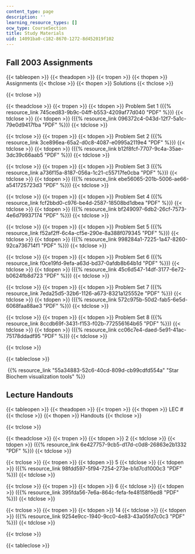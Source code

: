 ```yaml
---
content_type: page
description: ''
learning_resource_types: []
ocw_type: CourseSection
title: Study Materials
uid: 14091ba0-c182-8670-1272-8d452019f102
---
```


Fall 2003 Assignments
---------------------

{{< tableopen >}}
{{< theadopen >}}
{{< tropen >}}
{{< thopen >}}
Assignments
{{< thclose >}}
{{< thopen >}}
Solutions
{{< thclose >}}

{{< trclose >}}

{{< theadclose >}}
{{< tropen >}}
{{< tdopen >}}
Problem Set 1 ({{% resource_link 745ced83-9b9c-04ff-b553-4209af77d040 "PDF" %}})
{{< tdclose >}}
{{< tdopen >}}
({{% resource_link 096372c4-043d-12f7-5a1c-79e0d9417fba "PDF" %}})
{{< tdclose >}}

{{< trclose >}}
{{< tropen >}}
{{< tdopen >}}
Problem Set 2 ({{% resource_link 3ce896ea-65a2-d0c8-4087-e0995a2119e4 "PDF" %}})
{{< tdclose >}}
{{< tdopen >}}
({{% resource_link b12f8fcf-7707-9c4a-35ae-3dc39c66aab5 "PDF" %}})
{{< tdclose >}}

{{< trclose >}}
{{< tropen >}}
{{< tdopen >}}
Problem Set 3 ({{% resource_link a736f15a-8187-056a-1c21-c55717fe0cba "PDF" %}})
{{< tdclose >}}
{{< tdopen >}}
({{% resource_link ebe56065-201b-5006-ae66-a541725723d3 "PDF" %}})
{{< tdclose >}}

{{< trclose >}}
{{< tropen >}}
{{< tdopen >}}
Problem Set 4 ({{% resource_link fcf2bbd0-c976-be4d-2587-18508bd1dbea "PDF" %}})
{{< tdclose >}}
{{< tdopen >}}
({{% resource_link bf249097-6db2-26cf-7573-4e6d79937174 "PDF" %}})
{{< tdclose >}}

{{< trclose >}}
{{< tropen >}}
{{< tdopen >}}
Problem Set 5 ({{% resource_link f52af2ff-6c4a-cf5e-290e-8a388f079345 "PDF" %}})
{{< tdclose >}}
{{< tdopen >}}
({{% resource_link 998284a1-7225-1a47-8260-92ca736714f1 "PDF" %}})
{{< tdclose >}}

{{< trclose >}}
{{< tropen >}}
{{< tdopen >}}
Problem Set 6 ({{% resource_link f0ce19fd-9efa-a63d-bd37-0afdb8b64b1d "PDF" %}})
{{< tdclose >}}
{{< tdopen >}}
({{% resource_link 45c6d547-14df-3177-6e72-b0624fb8d723 "PDF" %}})
{{< tdclose >}}

{{< trclose >}}
{{< tropen >}}
{{< tdopen >}}
Problem Set 7 ({{% resource_link 7eda25d5-32b6-1126-a673-8321a125552e "PDF" %}})
{{< tdclose >}}
{{< tdopen >}}
({{% resource_link 572c975b-50d2-fab5-6e5d-6068faa88ae3 "PDF" %}})
{{< tdclose >}}

{{< trclose >}}
{{< tropen >}}
{{< tdopen >}}
Problem Set 8 ({{% resource_link 8ccdb69f-3431-f153-f02b-772556164b65 "PDF" %}})
{{< tdclose >}}
{{< tdopen >}}
({{% resource_link cc06c7e4-daed-5e91-41ac-75178ddadf95 "PDF" %}})
{{< tdclose >}}

{{< trclose >}}

{{< tableclose >}}

 {{% resource_link "55a34883-52c6-40cd-809d-cb99cdfd554a" "Star Biochem visualization tools" %}}

Lecture Handouts
----------------

{{< tableopen >}}
{{< theadopen >}}
{{< tropen >}}
{{< thopen >}}
LEC #
{{< thclose >}}
{{< thopen >}}
Handouts
{{< thclose >}}

{{< trclose >}}

{{< theadclose >}}
{{< tropen >}}
{{< tdopen >}}
2
{{< tdclose >}}
{{< tdopen >}}
({{% resource_link 6e427757-9cb5-d17d-c0d8-26863e2b1332 "PDF" %}})
{{< tdclose >}}

{{< trclose >}}
{{< tropen >}}
{{< tdopen >}}
5
{{< tdclose >}}
{{< tdopen >}}
({{% resource_link 98fdd597-5f94-7254-273e-b1d7cd1000c3 "PDF" %}})
{{< tdclose >}}

{{< trclose >}}
{{< tropen >}}
{{< tdopen >}}
6
{{< tdclose >}}
{{< tdopen >}}
({{% resource_link 395fda56-7e6a-864c-fefa-fe48158f6ed8 "PDF" %}})
{{< tdclose >}}

{{< trclose >}}
{{< tropen >}}
{{< tdopen >}}
14
{{< tdclose >}}
{{< tdopen >}}
({{% resource_link 9254e9cc-1940-9cc0-4e83-43a05fd7c0c3 "PDF" %}})
{{< tdclose >}}

{{< trclose >}}

{{< tableclose >}}